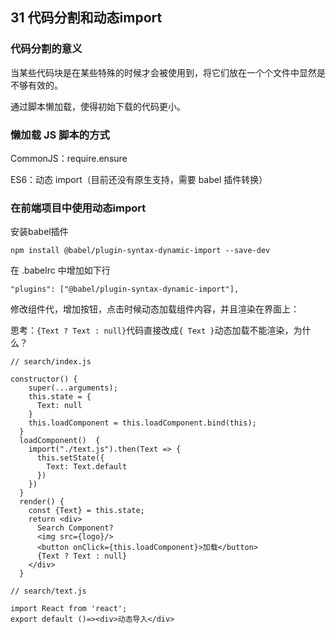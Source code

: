 ## 31 代码分割和动态import

### 代码分割的意义

当某些代码块是在某些特殊的时候才会被使⽤到，将它们放在一个个⽂件中显然是不够有效的。

通过脚本懒加载，使得初始下载的代码更⼩。

### 懒加载 JS 脚本的⽅式

CommonJS：require.ensure

ES6：动态 import（⽬前还没有原⽣⽀持，需要 babel 插件转换）

### 在前端项目中使用动态import

安装babel插件

```
npm install @babel/plugin-syntax-dynamic-import --save-dev
```

在 .babelrc 中增加如下行

```
"plugins": ["@babel/plugin-syntax-dynamic-import"],
```

修改组件代，增加按钮，点击时候动态加载组件内容，并且渲染在界面上：

思考：`{Text ? Text : null}`代码直接改成`{ Text }`动态加载不能渲染，为什么？


```
// search/index.js

constructor() {
    super(...arguments);
    this.state = {
      Text: null
    }
    this.loadComponent = this.loadComponent.bind(this);
  }
  loadComponent()  {
    import("./text.js").then(Text => {
      this.setState({
        Text: Text.default
      })
    })
  }
  render() {
    const {Text} = this.state;
    return <div> 
      Search Component?
      <img src={logo}/>
      <button onClick={this.loadComponent}>加载</button>
      {Text ? Text : null}
    </div>
  }
```

```
// search/text.js

import React from 'react';
export default ()=><div>动态导入</div>
```


